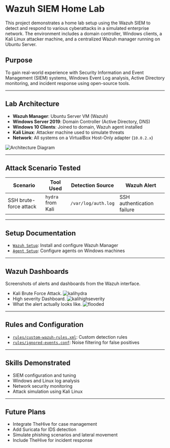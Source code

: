 # Wazuh SIEM Home Lab

This project demonstrates a home lab setup using the Wazuh SIEM to detect and respond to various cyberattacks in a simulated enterprise network. The environment includes a domain controller, Windows clients, a Kali Linux attacker machine, and a centralized Wazuh manager running on Ubuntu Server.

## Purpose

To gain real-world experience with Security Information and Event Management (SIEM) systems, Windows Event Log analysis, Active Directory monitoring, and incident response using open-source tools.

---

## Lab Architecture

- **Wazuh Manager**: Ubuntu Server VM (Wazuh)
- **Windows Server 2019**: Domain Controller (Active Directory, DNS)
- **Windows 10 Clients**: Joined to domain, Wazuh agent installed
- **Kali Linux**: Attacker machine used to simulate threats
- **Network**: All systems on a VirtualBox Host-Only adapter (`10.0.2.x`)

![Architecture Diagram](architecture/network-diagram.png)

---

## Attack Scenario Tested

| Scenario | Tool Used | Detection Source | Wazuh Alert |
|----------|-----------|------------------|-------------|
| SSH brute-force attack | `hydra` from Kali | `/var/log/auth.log` | SSH authentication failure |

---

##  Setup Documentation

- [`Wazuh Setup`](wazuh-setup.md): Install and configure Wazuh Manager
- [`Agent Setup`](agent_setup.md): Configure agents on Windows machines

---

## Wazuh Dashboards

Screenshots of alerts and dashboards from the Wazuh interface.
- Kali Brute Force Attack.
![kalihydra](https://github.com/user-attachments/assets/e704f7f3-02ab-4a43-ab12-70ea3bff546f)
- High severity Dashboard.
![kalihighseverity](https://github.com/user-attachments/assets/0d64b3a1-5e1c-421e-bbf7-2a4c86226f57)
- What the alert actually looks like.
![flooded](https://github.com/user-attachments/assets/fc5649aa-3c51-492c-bd67-f5cb03b2c5ea)


---

## Rules and Configuration

- [`rules/custom-wazuh-rules.xml`](rules/custom-wazuh-rules.xml): Custom detection rules
- [`rules/ignored-events.conf`](rules/ignored-events.conf): Noise filtering for false positives


---

## Skills Demonstrated

- SIEM configuration and tuning
- Windows and Linux log analysis
- Network security monitoring
- Attack simulation using Kali Linux

---

## Future Plans

- Integrate TheHive for case management
- Add Suricata for IDS detection
- Simulate phishing scenarios and lateral movement
- Include TheHive for incident response
